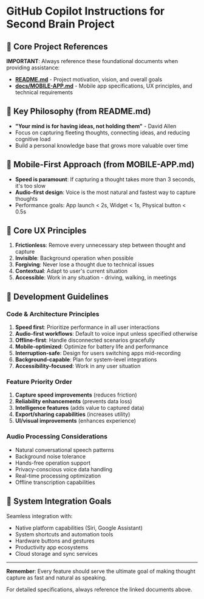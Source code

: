 # GitHub Copilot Instructions for Second Brain Project

## 📖 Core Project References

**IMPORTANT**: Always reference these foundational documents when providing assistance:

- **[README.md](../README.md)** - Project motivation, vision, and overall goals
- **[docs/MOBILE-APP.md](../docs/MOBILE-APP.md)** - Mobile app specifications, UX principles, and technical requirements

## 🧠 Key Philosophy (from README.md)

- **"Your mind is for having ideas, not holding them"** - David Allen
- Focus on capturing fleeting thoughts, connecting ideas, and reducing cognitive load
- Build a personal knowledge base that grows more valuable over time

## 🎯 Mobile-First Approach (from MOBILE-APP.md)

- **Speed is paramount**: If capturing a thought takes more than 3 seconds, it's too slow
- **Audio-first design**: Voice is the most natural and fastest way to capture thoughts
- Performance goals: App launch < 2s, Widget < 1s, Physical button < 0.5s

## 🎨 Core UX Principles

1. **Frictionless**: Remove every unnecessary step between thought and capture
2. **Invisible**: Background operation when possible
3. **Forgiving**: Never lose a thought due to technical issues
4. **Contextual**: Adapt to user's current situation
5. **Accessible**: Work in any situation - driving, walking, in meetings

## 💭 Development Guidelines

### Code & Architecture Principles

1. **Speed first**: Prioritize performance in all user interactions
2. **Audio-first workflows**: Default to voice input unless specified otherwise
3. **Offline-first**: Handle disconnected scenarios gracefully
4. **Mobile-optimized**: Optimize for battery life and performance
5. **Interruption-safe**: Design for users switching apps mid-recording
6. **Background-capable**: Plan for system-level integrations
7. **Accessibility-focused**: Work in any user situation

### Feature Priority Order

1. **Capture speed improvements** (reduces friction)
2. **Reliability enhancements** (prevents data loss)
3. **Intelligence features** (adds value to captured data)
4. **Export/sharing capabilities** (increases utility)
5. **UI/visual improvements** (enhances experience)

### Audio Processing Considerations

- Natural conversational speech patterns
- Background noise tolerance
- Hands-free operation support
- Privacy-conscious voice data handling
- Real-time processing optimization
- Offline transcription capabilities

## 🔗 System Integration Goals

Seamless integration with:

- Native platform capabilities (Siri, Google Assistant)
- System shortcuts and automation tools
- Hardware buttons and gestures
- Productivity app ecosystems
- Cloud storage and sync services

---

**Remember**: Every feature should serve the ultimate goal of making thought capture as fast and natural as speaking.

For detailed specifications, always reference the linked documents above.
